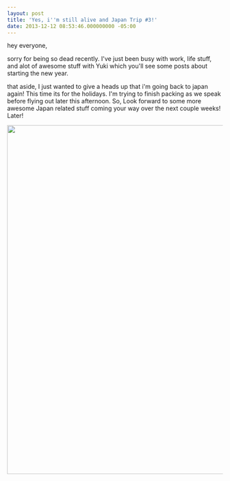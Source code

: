 ```yaml
---
layout: post
title: 'Yes, i''m still alive and Japan Trip #3!'
date: 2013-12-12 08:53:46.000000000 -05:00
---
```

hey everyone,

sorry for being so dead recently. I've just been busy with work, life stuff, and alot of awesome stuff with Yuki which you'll see some posts about starting the new year.

that aside, I just wanted to give a heads up that i'm going back to japan again! This time its for the holidays. I'm trying to finish packing as we speak before flying out later this afternoon. So, Look forward to some more awesome Japan related stuff coming your way over the next couple weeks! Later!

<img class="alignnone" alt="" src="http://domofactor.com/wp-content/uploads/2012/05/DSC_0420.jpg" width="1232" height="816" />
